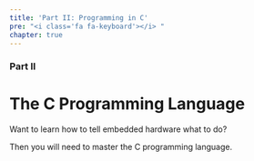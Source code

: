```yaml
---
title: 'Part II: Programming in C'
pre: "<i class='fa fa-keyboard'></i> "
chapter: true
---
```


### Part II

# The C Programming Language

Want to learn how to tell embedded hardware what to do? 

Then you will need to master the C programming language. 